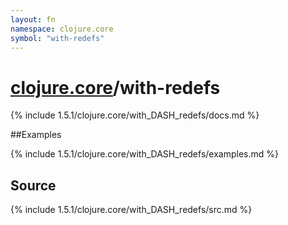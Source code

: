 ```yaml
---
layout: fn
namespace: clojure.core
symbol: "with-redefs"
---
```


# [clojure.core](../)/with-redefs

{% include 1.5.1/clojure.core/with_DASH_redefs/docs.md %}

##Examples

{% include 1.5.1/clojure.core/with_DASH_redefs/examples.md %}
## Source
{% include 1.5.1/clojure.core/with_DASH_redefs/src.md %}

